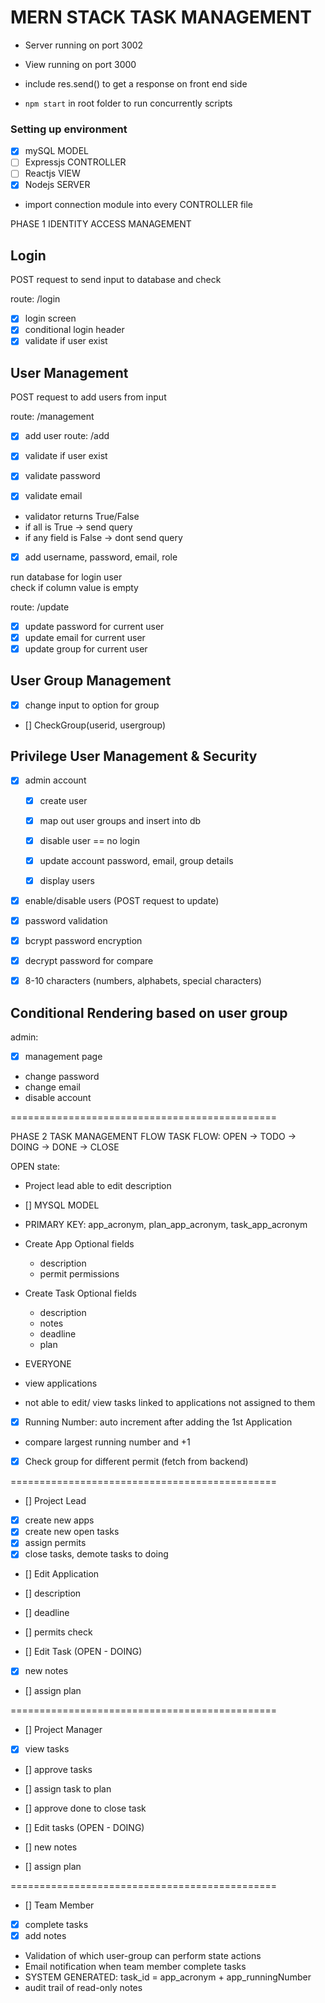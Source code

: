 <h1>MERN STACK TASK MANAGEMENT</h1>

- Server running on port 3002
- View running on port 3000
- include res.send() to get a response on front end side

- `npm start` in root folder to run concurrently scripts

<h3>Setting up environment</h3>

- [x] mySQL MODEL
- [ ] Expressjs CONTROLLER
- [ ] Reactjs VIEW
- [x] Nodejs SERVER

- import connection module into every CONTROLLER file

PHASE 1 IDENTITY ACCESS MANAGEMENT

<h2>Login</h2> 
POST request to send input to database and check

route: /login

- [x] login screen
- [x] conditional login header
- [x] validate if user exist

<h2>User Management</h2>
POST request to add users from input

route: /management

- [x] add user route: /add
- [x] validate if user exist

- [x] validate password
- [x] validate email
- validator returns True/False
- if all is True -> send query
- if any field is False -> dont send query

- [x] add username, password, email, role

run database for login user  
check if column value is empty

route: /update

- [x] update password for current user
- [x] update email for current user
- [x] update group for current user

<h2>User Group Management</h2>

- [x] change input to option for group
- [] CheckGroup(userid, usergroup)

<h2>Privilege User Management & Security</h2>

- [x] admin account

  - [x] create user
  - [x] map out user groups and insert into db

  - [x] disable user == no login
  - [x] update account password, email, group details
  - [x] display users

- [x] enable/disable users (POST request to update)
- [x] password validation
- [x] bcrypt password encryption
- [x] decrypt password for compare
- [x] 8-10 characters (numbers, alphabets, special characters)

<h2>Conditional Rendering based on user group</h2>

admin:

- [x] management page
- change password
- change email
- disable account

==============================================

PHASE 2 TASK MANAGEMENT FLOW
TASK FLOW: OPEN -> TODO -> DOING -> DONE -> CLOSE

OPEN state:

- Project lead able to edit description

- [] MYSQL MODEL
- PRIMARY KEY: app_acronym, plan_app_acronym, task_app_acronym

- Create App
  Optional fields

  - description
  - permit permissions

- Create Task
  Optional fields

  - description
  - notes
  - deadline
  - plan

- EVERYONE
- view applications
- not able to edit/ view tasks linked to applications not assigned to them

- [x] Running Number: auto increment after adding the 1st Application
- compare largest running number and +1

- [x] Check group for different permit (fetch from backend)

==============================================

- [] Project Lead
- [x] create new apps
- [x] create new open tasks
- [x] assign permits
- [x] close tasks, demote tasks to doing

- [] Edit Application
- [] description
- [] deadline
- [] permits check

- [] Edit Task (OPEN - DOING)
- [x] new notes
- [] assign plan

==============================================

- [] Project Manager
- [x] view tasks
- [] approve tasks
- [] assign task to plan
- [] approve done to close task

- [] Edit tasks (OPEN - DOING)
- [] new notes
- [] assign plan

==============================================

- [] Team Member
- [x] complete tasks
- [x] add notes

- Validation of which user-group can perform state actions
- Email notification when team member complete tasks
- SYSTEM GENERATED: task_id = app_acronym + app_runningNumber
- audit trail of read-only notes
